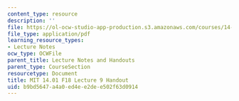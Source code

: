 ```yaml
---
content_type: resource
description: ''
file: https://ol-ocw-studio-app-production.s3.amazonaws.com/courses/14-01-principles-of-microeconomics-fall-2018/b9bd5647a4a0ed4ee2dee502f63d0914_MIT14_01F18_handout9.pdf
file_type: application/pdf
learning_resource_types:
- Lecture Notes
ocw_type: OCWFile
parent_title: Lecture Notes and Handouts
parent_type: CourseSection
resourcetype: Document
title: MIT 14.01 F18 Lecture 9 Handout
uid: b9bd5647-a4a0-ed4e-e2de-e502f63d0914
---
```

